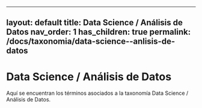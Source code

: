 
---
layout: default
title: Data Science / Análisis de Datos
nav_order: 1
has_children: true
permalink: /docs/taxonomia/data-science--anlisis-de-datos
---

# Data Science / Análisis de Datos

Aquí se encuentran los términos asociados a la taxonomía Data Science / Análisis de Datos.
